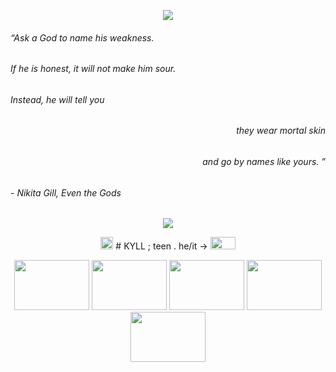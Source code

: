 <p align="center">
  <img src="https://gifcity.carrd.co/assets/images/gallery39/d9209fb0.gif?v=d55ea43d">
</p>

###### “Ask a God to name his weakness.

###### If he is honest, it will not make him sour.
###### Instead, he will tell you
###### <p align="right">they wear mortal skin</p>
###### <p align="right">and go by names like yours. ”</p>

######  - Nikita Gill, *Even the Gods* 
<p align="center">
  <img src="https://gifcity.carrd.co/assets/images/gallery48/2c555316.gif?v=d55ea43d">
</p>

 <p align="center">
   <img width="20" height="20" src="https://gifcity.carrd.co/assets/images/gallery120/3ded8620.gif?v=d55ea43d">
#   KYLL ; teen . he/it -> 
  <img width="40" height="20" src="https://upload.wikimedia.org/wikipedia/commons/thumb/e/ed/Agender_pride_flag.svg/2560px-Agender_pride_flag.svg.png">
</p>

 <p align="center">
   <img width="120" height="80" src="https://64.media.tumblr.com/7b2d2bc2daaa7e49b4060f50580ac32c/c3de01a11644097d-ba/s100x200/e6cd1fba5d8acfd79709ec6bced89ac4f6f109ef.gifv">
   <img width="120" height="80" src="https://images-wixmp-ed30a86b8c4ca887773594c2.wixmp.com/f/818acd97-1680-4dd1-9d23-23e22fd49506/dgmsl1v-4ecc3f84-5a39-4698-9e10-84a7b9420f05.png?token=eyJ0eXAiOiJKV1QiLCJhbGciOiJIUzI1NiJ9.eyJzdWIiOiJ1cm46YXBwOjdlMGQxODg5ODIyNjQzNzNhNWYwZDQxNWVhMGQyNmUwIiwiaXNzIjoidXJuOmFwcDo3ZTBkMTg4OTgyMjY0MzczYTVmMGQ0MTVlYTBkMjZlMCIsIm9iaiI6W1t7InBhdGgiOiJcL2ZcLzgxOGFjZDk3LTE2ODAtNGRkMS05ZDIzLTIzZTIyZmQ0OTUwNlwvZGdtc2wxdi00ZWNjM2Y4NC01YTM5LTQ2OTgtOWUxMC04NGE3Yjk0MjBmMDUucG5nIn1dXSwiYXVkIjpbInVybjpzZXJ2aWNlOmZpbGUuZG93bmxvYWQiXX0.TDxMv80Dyd1OyfUmUJNYJciHpO-DR3eApQ47V4nS_60">
   <img width="120" height="80" src="https://64.media.tumblr.com/120b812cbd7120b9a3099257b5e80324/7f879fb7a6e85ba3-e3/s100x200/d44eba377737dbf1eaeefd89c61a57cbc57ce009.gifv">
   <img width="120" height="80" src="https://images-wixmp-ed30a86b8c4ca887773594c2.wixmp.com/f/a5c80f9f-634b-4c6e-993a-900d0424df72/dfd04d1-c22de2cf-be4f-499f-9b13-2bac14443b6b.png/v1/fill/w_100,h_50,q_80,strp/_f2u__evil_autism_flag_stamp_by_zombugz_dfd04d1-fullview.jpg?token=eyJ0eXAiOiJKV1QiLCJhbGciOiJIUzI1NiJ9.eyJzdWIiOiJ1cm46YXBwOjdlMGQxODg5ODIyNjQzNzNhNWYwZDQxNWVhMGQyNmUwIiwiaXNzIjoidXJuOmFwcDo3ZTBkMTg4OTgyMjY0MzczYTVmMGQ0MTVlYTBkMjZlMCIsIm9iaiI6W1t7ImhlaWdodCI6Ijw9NTAiLCJwYXRoIjoiXC9mXC9hNWM4MGY5Zi02MzRiLTRjNmUtOTkzYS05MDBkMDQyNGRmNzJcL2RmZDA0ZDEtYzIyZGUyY2YtYmU0Zi00OTlmLTliMTMtMmJhYzE0NDQzYjZiLnBuZyIsIndpZHRoIjoiPD0xMDAifV1dLCJhdWQiOlsidXJuOnNlcnZpY2U6aW1hZ2Uub3BlcmF0aW9ucyJdfQ.mRIKynK5VNiMFFY-35oUrcFvj9uec0PHZOF2IoxW8AU">
   <img width="120" height="80" src="https://images-wixmp-ed30a86b8c4ca887773594c2.wixmp.com/f/ecdcebaf-fcff-41a0-9f3e-e71cfb6c6a1f/d2ffr4j-d9b6a3ea-d01e-40b0-a69f-b4b0a552b9a3.png?token=eyJ0eXAiOiJKV1QiLCJhbGciOiJIUzI1NiJ9.eyJzdWIiOiJ1cm46YXBwOjdlMGQxODg5ODIyNjQzNzNhNWYwZDQxNWVhMGQyNmUwIiwiaXNzIjoidXJuOmFwcDo3ZTBkMTg4OTgyMjY0MzczYTVmMGQ0MTVlYTBkMjZlMCIsIm9iaiI6W1t7InBhdGgiOiJcL2ZcL2VjZGNlYmFmLWZjZmYtNDFhMC05ZjNlLWU3MWNmYjZjNmExZlwvZDJmZnI0ai1kOWI2YTNlYS1kMDFlLTQwYjAtYTY5Zi1iNGIwYTU1MmI5YTMucG5nIn1dXSwiYXVkIjpbInVybjpzZXJ2aWNlOmZpbGUuZG93bmxvYWQiXX0.S--8TIeE2XgQWqlrFLaMlWX0UGLDqAJA6XxI5JSLh_o">
